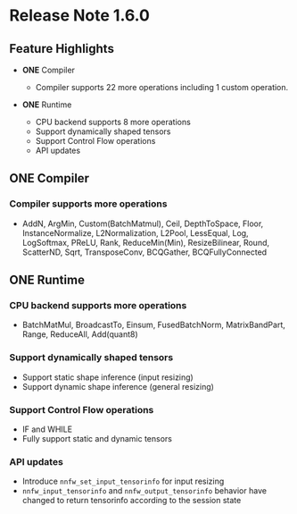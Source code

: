 # Release Note 1.6.0

## Feature Highlights

- **ONE** Compiler
    - Compiler supports 22 more operations including 1 custom operation.

- **ONE** Runtime
    - CPU backend supports 8 more operations
    - Support dynamically shaped tensors
    - Support Control Flow operations
    - API updates

## ONE Compiler

### Compiler supports more operations

- AddN, ArgMin, Custom(BatchMatmul), Ceil, DepthToSpace, Floor, InstanceNormalize,
L2Normalization, L2Pool, LessEqual, Log, LogSoftmax, PReLU, Rank, ReduceMin(Min),
ResizeBilinear, Round, ScatterND, Sqrt, TransposeConv, BCQGather,
BCQFullyConnected

## ONE Runtime

### CPU backend supports more operations

- BatchMatMul, BroadcastTo, Einsum, FusedBatchNorm, MatrixBandPart, Range,  ReduceAll, Add(quant8)

### Support dynamically shaped tensors

- Support static shape inference (input resizing)
- Support dynamic shape inference (general resizing)

### Support Control Flow operations

- IF and WHILE
- Fully support static and dynamic tensors

### API updates

- Introduce `nnfw_set_input_tensorinfo` for input resizing
- `nnfw_input_tensorinfo` and `nnfw_output_tensorinfo` behavior have changed to return tensorinfo according to the session state
